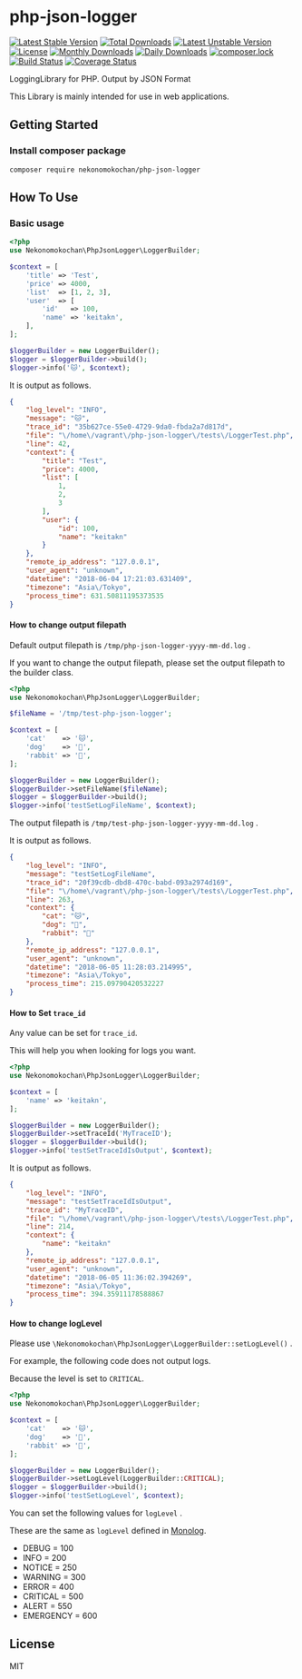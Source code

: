 # php-json-logger
[![Latest Stable Version](https://poser.pugx.org/nekonomokochan/php-json-logger/v/stable)](https://packagist.org/packages/nekonomokochan/php-json-logger)
[![Total Downloads](https://poser.pugx.org/nekonomokochan/php-json-logger/downloads)](https://packagist.org/packages/nekonomokochan/php-json-logger)
[![Latest Unstable Version](https://poser.pugx.org/nekonomokochan/php-json-logger/v/unstable)](https://packagist.org/packages/nekonomokochan/php-json-logger)
[![License](https://poser.pugx.org/nekonomokochan/php-json-logger/license)](https://packagist.org/packages/nekonomokochan/php-json-logger)
[![Monthly Downloads](https://poser.pugx.org/nekonomokochan/php-json-logger/d/monthly)](https://packagist.org/packages/nekonomokochan/php-json-logger)
[![Daily Downloads](https://poser.pugx.org/nekonomokochan/php-json-logger/d/daily)](https://packagist.org/packages/nekonomokochan/php-json-logger)
[![composer.lock](https://poser.pugx.org/nekonomokochan/php-json-logger/composerlock)](https://packagist.org/packages/nekonomokochan/php-json-logger)
[![Build Status](https://travis-ci.org/nekonomokochan/php-json-logger.svg?branch=master)](https://travis-ci.org/nekonomokochan/php-json-logger)
[![Coverage Status](https://coveralls.io/repos/github/nekonomokochan/php-json-logger/badge.svg?branch=master)](https://coveralls.io/github/nekonomokochan/php-json-logger?branch=master)

LoggingLibrary for PHP. Output by JSON Format

This Library is mainly intended for use in web applications.

## Getting Started

### Install composer package

```
composer require nekonomokochan/php-json-logger
```

## How To Use

### Basic usage

```php
<?php
use Nekonomokochan\PhpJsonLogger\LoggerBuilder;

$context = [
    'title' => 'Test',
    'price' => 4000,
    'list'  => [1, 2, 3],
    'user'  => [
        'id'   => 100,
        'name' => 'keitakn',
    ],
];

$loggerBuilder = new LoggerBuilder();
$logger = $loggerBuilder->build();
$logger->info('🐱', $context);
```

It is output as follows.

```json
{
    "log_level": "INFO",
    "message": "🐱",
    "trace_id": "35b627ce-55e0-4729-9da0-fbda2a7d817d",
    "file": "\/home\/vagrant\/php-json-logger\/tests\/LoggerTest.php",
    "line": 42,
    "context": {
        "title": "Test",
        "price": 4000,
        "list": [
            1,
            2,
            3
        ],
        "user": {
            "id": 100,
            "name": "keitakn"
        }
    },
    "remote_ip_address": "127.0.0.1",
    "user_agent": "unknown",
    "datetime": "2018-06-04 17:21:03.631409",
    "timezone": "Asia\/Tokyo",
    "process_time": 631.50811195373535
}
```

#### How to change output filepath

Default output filepath is `/tmp/php-json-logger-yyyy-mm-dd.log` .

If you want to change the output filepath, please set the output filepath to the builder class.

```php
<?php
use Nekonomokochan\PhpJsonLogger\LoggerBuilder;

$fileName = '/tmp/test-php-json-logger';

$context = [
    'cat'    => '🐱',
    'dog'    => '🐶',
    'rabbit' => '🐰',
];

$loggerBuilder = new LoggerBuilder();
$loggerBuilder->setFileName($fileName);
$logger = $loggerBuilder->build();
$logger->info('testSetLogFileName', $context);
```

The output filepath is `/tmp/test-php-json-logger-yyyy-mm-dd.log` .

It is output as follows.

```json
{
    "log_level": "INFO",
    "message": "testSetLogFileName",
    "trace_id": "20f39cdb-dbd8-470c-babd-093a2974d169",
    "file": "\/home\/vagrant\/php-json-logger\/tests\/LoggerTest.php",
    "line": 263,
    "context": {
        "cat": "🐱",
        "dog": "🐶",
        "rabbit": "🐰"
    },
    "remote_ip_address": "127.0.0.1",
    "user_agent": "unknown",
    "datetime": "2018-06-05 11:28:03.214995",
    "timezone": "Asia\/Tokyo",
    "process_time": 215.09790420532227
}
```

#### How to Set `trace_id`

Any value can be set for `trace_id`.

This will help you when looking for logs you want.

```php
<?php
use Nekonomokochan\PhpJsonLogger\LoggerBuilder;

$context = [
    'name' => 'keitakn',
];

$loggerBuilder = new LoggerBuilder();
$loggerBuilder->setTraceId('MyTraceID');
$logger = $loggerBuilder->build();
$logger->info('testSetTraceIdIsOutput', $context);
```

It is output as follows.

```json
{
    "log_level": "INFO",
    "message": "testSetTraceIdIsOutput",
    "trace_id": "MyTraceID",
    "file": "\/home\/vagrant\/php-json-logger\/tests\/LoggerTest.php",
    "line": 214,
    "context": {
        "name": "keitakn"
    },
    "remote_ip_address": "127.0.0.1",
    "user_agent": "unknown",
    "datetime": "2018-06-05 11:36:02.394269",
    "timezone": "Asia\/Tokyo",
    "process_time": 394.35911178588867
}
```

#### How to change logLevel

Please use `\Nekonomokochan\PhpJsonLogger\LoggerBuilder::setLogLevel()` .

For example, the following code does not output logs.

Because the level is set to `CRITICAL`.

```php
<?php
use Nekonomokochan\PhpJsonLogger\LoggerBuilder;

$context = [
    'cat'    => '🐱',
    'dog'    => '🐶',
    'rabbit' => '🐰',
];

$loggerBuilder = new LoggerBuilder();
$loggerBuilder->setLogLevel(LoggerBuilder::CRITICAL);
$logger = $loggerBuilder->build();
$logger->info('testSetLogLevel', $context);
```

You can set the following values for `logLevel` .

These are the same as `logLevel` defined in [Monolog](https://github.com/Seldaek/monolog).

- DEBUG = 100
- INFO = 200
- NOTICE = 250
- WARNING = 300
- ERROR = 400
- CRITICAL = 500
- ALERT = 550
- EMERGENCY = 600

## License
MIT
